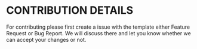 # CONTRIBUTION DETAILS

For contributing please first create a issue with the template either Feature Request or Bug Report. We will discuss there and let you know whether we can accept your changes or not.
